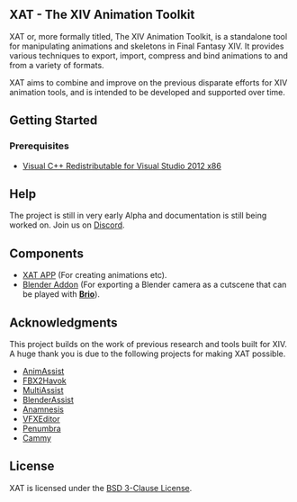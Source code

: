 ## XAT - The XIV Animation Toolkit

XAT or, more formally titled, The XIV Animation Toolkit, is a standalone tool for manipulating animations and skeletons in Final Fantasy XIV. It provides various techniques to export, import, compress and bind animations to and from a variety of formats.

XAT aims to combine and improve on the previous disparate efforts for XIV animation tools, and is intended to be developed and supported over time.

## Getting Started
### Prerequisites
* [Visual C++ Redistributable for Visual Studio 2012 x86](https://www.microsoft.com/en-ca/download/details.aspx?id=30679)

## Help
The project is still in very early Alpha and documentation is still being worked on.  Join us on [Discord](https://discord.gg/KvGJCCnG8t).

## Components
* [XAT APP](https://github.com/Etheirys/XAT/releases/latest/download/XAT.zip) (For creating animations etc). 
* [Blender Addon](https://github.com/Etheirys/XAT/releases/latest/download/XAT-Blender-Addon.zip) (For exporting a Blender camera as a cutscene that can be played with **[Brio](https://github.com/Etheirys/Brio)**).

## Acknowledgments
This project builds on the work of previous research and tools built for XIV. A huge thank you is due to the following projects for making XAT possible.

* [AnimAssist](https://github.com/lmcintyre/AnimAssist)
* [FBX2Havok](https://github.com/lmcintyre/fbx2havok)
* [MultiAssist](https://github.com/ilmheg/MultiAssist/)
* [BlenderAssist](https://github.com/0ceal0t/BlenderAssist/)
* [Anamnesis](https://github.com/imchillin/Anamnesis)
* [VFXEditor](https://github.com/0ceal0t/Dalamud-VFXEditor)
* [Penumbra](https://github.com/xivdev/Penumbra/)
* [Cammy](https://github.com/UnknownX7/Cammy/)

## License
XAT is licensed under the [BSD 3-Clause License](https://github.com/Etheirys/XAT/blob/main/LICENSE).

